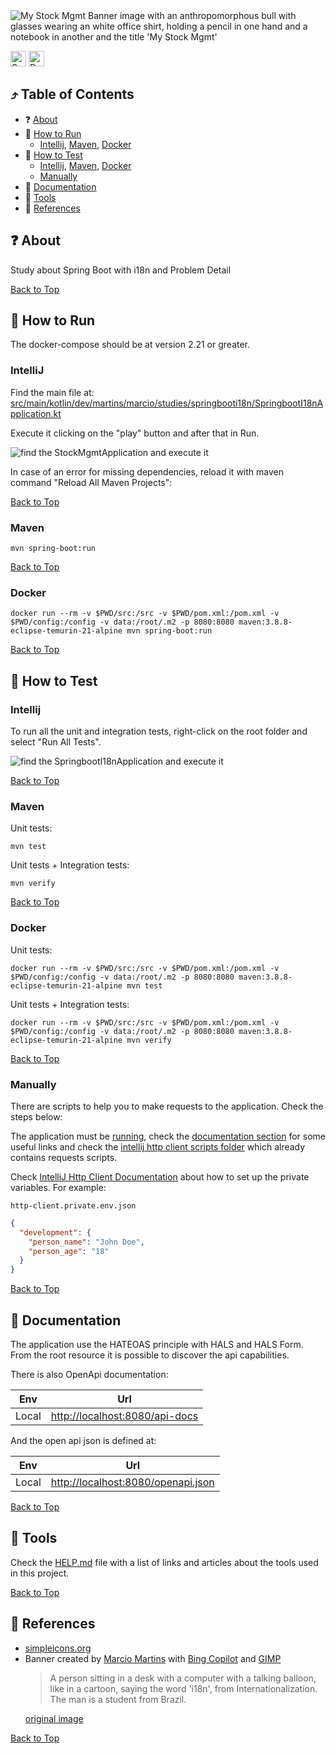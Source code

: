 <!--suppress HtmlUnknownAnchorTarget -->
<img src="docs/assets/banner.png" alt="My Stock Mgmt Banner image with an anthropomorphous bull with glasses wearing an white office shirt, holding a pencil in one hand and a notebook in another and the title 'My Stock Mgmt' "/>

<a href="https://spring.io/" title="Go to spring.io website"><img alt="Spring icon" src="./docs/assets/spring.svg" width="25"/></a>
<a href="https://maven.apache.org/" title="Go to apache.org website"><img alt="Docker icon" src="./docs/assets/apachemaven.svg" width="25"/></a>

<h2 id="table-of-contents">⤴️ Table of Contents</h2>

<ul>
  <li>❓ <a href="#about" title="Go to about bookmark">About</a></li>
  <li>
    🏃 <a href="#how-to-run" title="Go to how to run bookmark">How to Run</a>
    <ul>
      <li>
        <a href="#how-to-run-intellij" title="Go to how to run intellij bookmark">Intellij</a>,
        <a href="#how-to-run-maven" title="Go to how to run maven bookmark">Maven</a>,
        <a href="#how-to-run-docker" title="Go to how to run docker bookmark">Docker</a>
      </li>
    </ul>
  </li>
  <li>
    🚦 <a href="#how-to-test" title="Go to how to test bookmark">How to Test</a>
    <ul>
      <li>
        <a href="#how-to-test-intellij" title="Go to how to test intellij bookmark">Intellij</a>,
        <a href="#how-to-test-maven" title="Go to how to test maven bookmark">Maven</a>,
        <a href="#how-to-test-docker" title="Go to how to test docker bookmark">Docker</a>
      </li>
      <li><a href="#how-to-test-manually" title="Go to how to test manually bookmark">Manually</a></li>
    </ul>
  </li>
  <li>📖 <a href="#docs" title="Go to documentation bookmark">Documentation</a></li>
  <li>🔧 <a href="#tools" title="Go to about bookmark">Tools</a></li>
  <li>📖 <a href="#references" title="Go to about bookmark">References</a></li>
</ul>

<h2 id="about">❓ About</h2>

Study about Spring Boot with i18n and Problem Detail

<a href="#table-of-contents" title="Go to table of contents">Back to Top</a>

<h2 id="how-to-run">🏃 How to Run</h2>

The docker-compose should be at version 2.21 or greater.

<h3 id="how-to-run-intellij">IntelliJ</h3>

Find the main file
at: <a href="./src/main/kotlin/dev/martins/marcio/studies/springbooti18n/SpringbootI18nApplication.kt" title="Go to file SpringbootI18nApplication.kt">
src/main/kotlin/dev/martins/marcio/studies/springbooti18n/SpringbootI18nApplication.kt</a>

Execute it clicking on the "play" button and after that in Run.

<img src="./docs/assets/readme-how-to-run-intellij.png" alt="find the StockMgmtApplication and execute it"/>

In case of an error for missing dependencies, reload it with maven command "Reload All Maven Projects":

<a href="#table-of-contents" title="Go to table of contents">Back to Top</a>

<h3 id="how-to-run-maven">Maven</h3>

```shell
mvn spring-boot:run
```

<a href="#table-of-contents" title="Go to table of contents">Back to Top</a>

<h3 id="how-to-run-docker">Docker</h3>

```shell
docker run --rm -v $PWD/src:/src -v $PWD/pom.xml:/pom.xml -v $PWD/config:/config -v data:/root/.m2 -p 8080:8080 maven:3.8.8-eclipse-temurin-21-alpine mvn spring-boot:run
```

<a href="#table-of-contents" title="Go to table of contents">Back to Top</a>

<h2 id="how-to-test">🚦 How to Test</h2>

<h3 id="how-to-test-intellij">Intellij</h3>

To run all the unit and integration tests, right-click on the root folder and select "Run All Tests".

<img src="./docs/assets/readme-how-to-test-intellij.png" alt="find the SpringbootI18nApplication and execute it"/>

<a href="#table-of-contents" title="Go to table of contents">Back to Top</a>

<h3 id="how-to-test-maven">Maven</h3>

Unit tests:

```shell
mvn test
```

Unit tests + Integration tests:

```shell
mvn verify
```

<a href="#table-of-contents" title="Go to table of contents">Back to Top</a>

<h3 id="how-to-test-docker">Docker</h3>

Unit tests:

```shell
docker run --rm -v $PWD/src:/src -v $PWD/pom.xml:/pom.xml -v $PWD/config:/config -v data:/root/.m2 -p 8080:8080 maven:3.8.8-eclipse-temurin-21-alpine mvn test
```

Unit tests + Integration tests:

```shell
docker run --rm -v $PWD/src:/src -v $PWD/pom.xml:/pom.xml -v $PWD/config:/config -v data:/root/.m2 -p 8080:8080 maven:3.8.8-eclipse-temurin-21-alpine mvn verify
```

<a href="#table-of-contents" title="Go to table of contents">Back to Top</a>

<h3 id="how-to-test-manually">Manually</h3>

There are scripts to help you to make requests to the application. Check the steps below:

The application must be <a href="#how-to-run" title="Go to how to run bookmark">running</a>, check
the <a href="#docs" title="Go to documentation bookmark">documentation section</a> for some useful links and check
the <a href="src/test/intellij/scripts" title="Go to intellij scripts folder">intellij http client scripts folder</a>
which already contains requests scripts.

Check <a href="https://www.jetbrains.com/help/idea/http-client-in-product-code-editor.html" title="">IntelliJ Http
Client Documentation</a> about how to set up the private variables. For example:

`http-client.private.env.json`

```json
{
  "development": {
    "person_name": "John Doe",
    "person_age": "18"
  }
}
```

<a href="#table-of-contents" title="Go to table of contents">Back to Top</a>

<h2 id="docs">📖 Documentation</h2>

The application use the HATEOAS principle with HALS and HALS Form. From the root resource it is possible to discover the
api capabilities.

There is also OpenApi documentation:

| Env   | Url                                                                         |
|-------|-----------------------------------------------------------------------------|
| Local | <a href="http://localhost:8080/api-docs">http://localhost:8080/api-docs</a> |

And the open api json is defined at:

| Env   | Url                                                                                 |
|-------|-------------------------------------------------------------------------------------|
| Local | <a href="http://localhost:8080/openapi.json">http://localhost:8080/openapi.json</a> |

<a href="#table-of-contents" title="Go to table of contents">Back to Top</a>

<h2 id="tools">🔧 Tools</h2>

Check the <a href="./docs/HELP.md" title="Go to HELP.md file">HELP.md</a> file with a list of links and articles about
the tools used in this project.

<a href="#table-of-contents" title="Go to table of contents">Back to Top</a>

<h2 id="references">📖 References</h2>

<ul>
  <li>
    <a href="https://simpleicons.org/" title="Go to simpleicons.org website">simpleicons.org</a>
  </li>
  <li>
    Banner created by <a href="https://github.com/marciovmartins" title="Go to Marcio's github">Marcio Martins</a>
    with <a href="https://www.bing.com/images/create" title="Go to Bing Copiloted used in the banner">Bing Copilot</a>
    and <a href="https://www.gimp.org/" title="Go to GIMP website">GIMP</a><br/>
    <blockquote>A person sitting in a desk with a computer with a talking balloon, like in a cartoon, saying the word 'i18n', from Internationalization. The man is a student from Brazil.</blockquote>
    <a href="./docs/assets/readme-banner/bing-copilot-banner.jpeg" title="Go to original bing copilot generated image">original image</a>
  </li>
</ul>

<a href="#table-of-contents" title="Go to table of contents">Back to Top</a>